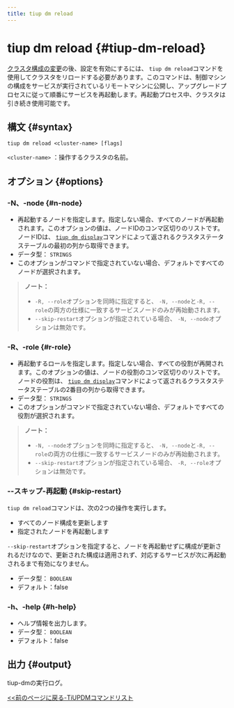 ```yaml
---
title: tiup dm reload
---
```


# tiup dm reload {#tiup-dm-reload}

[クラスタ構成の変更](/tiup/tiup-component-dm-edit-config.md)の後、設定を有効にするには、 `tiup dm reload`コマンドを使用してクラスタをリロードする必要があります。このコマンドは、制御マシンの構成をサービスが実行されているリモートマシンに公開し、アップグレードプロセスに従って順番にサービスを再起動します。再起動プロセス中、クラスタは引き続き使用可能です。

## 構文 {#syntax}

```shell
tiup dm reload <cluster-name> [flags]
```

`<cluster-name>` ：操作するクラスタの名前。

## オプション {#options}

### -N、-node {#n-node}

-   再起動するノードを指定します。指定しない場合、すべてのノードが再起動されます。このオプションの値は、ノードIDのコンマ区切りのリストです。ノードIDは、 [`tiup dm display`](/tiup/tiup-component-dm-display.md)コマンドによって返されるクラスタステータステーブルの最初の列から取得できます。
-   データ型： `STRINGS`
-   このオプションがコマンドで指定されていない場合、デフォルトですべてのノードが選択されます。

> **ノート：**
>
> -   `-R, --role`オプションを同時に指定すると、 `-N, --node`と`-R, --role`の両方の仕様に一致するサービスノードのみが再始動されます。
> -   `--skip-restart`オプションが指定されている場合、 `-N, --node`オプションは無効です。

### -R、-role {#r-role}

-   再起動するロールを指定します。指定しない場合、すべての役割が再開されます。このオプションの値は、ノードの役割のコンマ区切りのリストです。ノードの役割は、 [`tiup dm display`](/tiup/tiup-component-dm-display.md)コマンドによって返されるクラスタステータステーブルの2番目の列から取得できます。
-   データ型： `STRINGS`
-   このオプションがコマンドで指定されていない場合、デフォルトですべての役割が選択されます。

> **ノート：**
>
> -   `-N, --node`オプションを同時に指定すると、 `-N, --node`と`-R, --role`の両方の仕様に一致するサービスノードのみが再始動されます。
> -   `--skip-restart`オプションが指定されている場合、 `-R, --role`オプションは無効です。

### --スキップ-再起動 {#skip-restart}

`tiup dm reload`コマンドは、次の2つの操作を実行します。

-   すべてのノード構成を更新します
-   指定されたノードを再起動します

`--skip-restart`オプションを指定すると、ノードを再起動せずに構成が更新されるだけなので、更新された構成は適用されず、対応するサービスが次に再起動されるまで有効になりません。

-   データ型： `BOOLEAN`
-   デフォルト：false

### -h、-help {#h-help}

-   ヘルプ情報を出力します。
-   データ型： `BOOLEAN`
-   デフォルト：false

## 出力 {#output}

tiup-dmの実行ログ。

[&lt;&lt;前のページに戻る-TiUPDMコマンドリスト](/tiup/tiup-component-dm.md#command-list)
